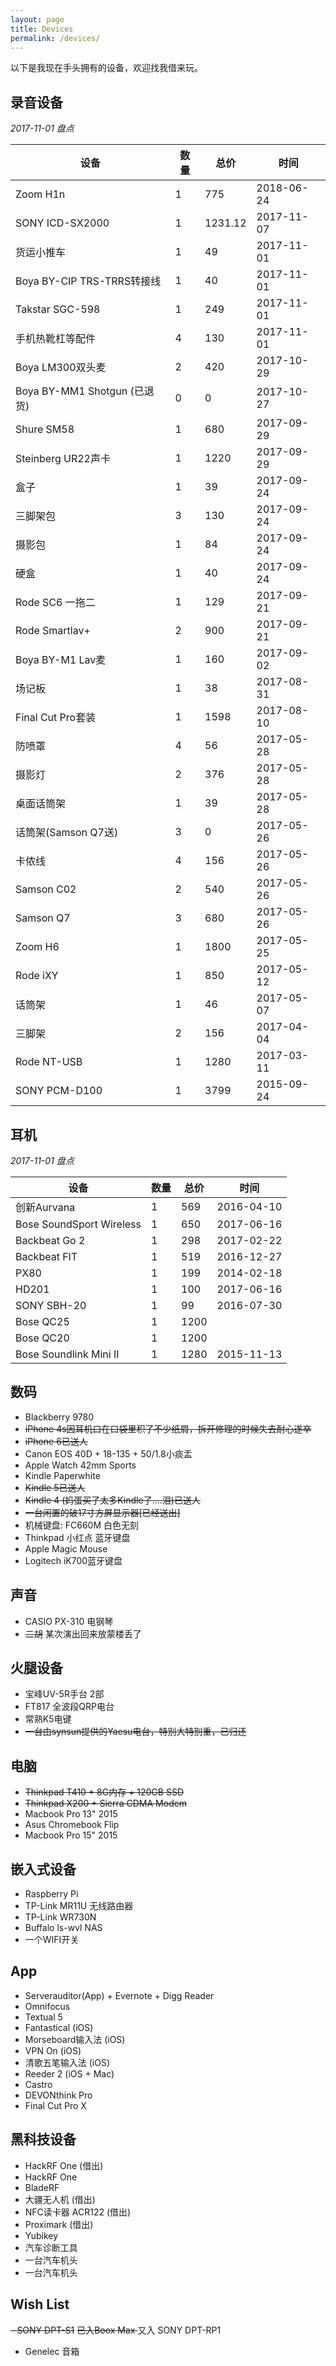 ```yaml
---
layout: page
title: Devices
permalink: /devices/
---
```


以下是我现在手头拥有的设备，欢迎找我借来玩。


## 录音设备

*2017-11-01 盘点*

| 设备                         | 数量 | 总价    | 时间       |
|------------------------------|------|---------|------------|
| Zoom H1n                     | 1    | 775     | 2018-06-24 |
| SONY ICD-SX2000              | 1    | 1231.12 | 2017-11-07 |
| 货运小推车                   | 1    | 49      | 2017-11-01 |
| Boya BY-CIP TRS-TRRS转接线   | 1    | 40      | 2017-11-01 |
| Takstar SGC-598              | 1    | 249     | 2017-11-01 |
| 手机热靴杠等配件             | 4    | 130     | 2017-11-01 |
| Boya LM300双头麦             | 2    | 420     | 2017-10-29 |
| Boya BY-MM1 Shotgun (已退货) | 0    | 0       | 2017-10-27 |
| Shure SM58                   | 1    | 680     | 2017-09-29 |
| Steinberg UR22声卡           | 1    | 1220    | 2017-09-29 |
| 盒子                         | 1    | 39      | 2017-09-24 |
| 三脚架包                     | 3    | 130     | 2017-09-24 |
| 摄影包                       | 1    | 84      | 2017-09-24 |
| 硬盒                         | 1    | 40      | 2017-09-24 |
| Rode SC6 一拖二              | 1    | 129     | 2017-09-21 |
| Rode Smartlav+               | 2    | 900     | 2017-09-21 |
| Boya BY-M1 Lav麦             | 1    | 160     | 2017-09-02 |
| 场记板                       | 1    | 38      | 2017-08-31 |
| Final Cut Pro套装            | 1    | 1598    | 2017-08-10 |
| 防喷罩                       | 4    | 56      | 2017-05-28 |
| 摄影灯                       | 2    | 376     | 2017-05-28 |
| 桌面话筒架                   | 1    | 39      | 2017-05-28 |
| 话筒架(Samson Q7送)          | 3    | 0       | 2017-05-26 |
| 卡侬线                       | 4    | 156     | 2017-05-26 |
| Samson C02                   | 2    | 540     | 2017-05-26 |
| Samson Q7                    | 3    | 680     | 2017-05-26 |
| Zoom H6                      | 1    | 1800    | 2017-05-25 |
| Rode iXY                     | 1    | 850     | 2017-05-12 |
| 话筒架                       | 1    | 46      | 2017-05-07 |
| 三脚架                       | 2    | 156     | 2017-04-04 |
| Rode NT-USB                  | 1    | 1280    | 2017-03-11 |
| SONY PCM-D100                | 1    | 3799    | 2015-09-24 |

## 耳机

*2017-11-01 盘点*

| 设备                     | 数量 | 总价 | 时间       |
|--------------------------|------|------|------------|
| 创新Aurvana              | 1    | 569  | 2016-04-10 |
| Bose SoundSport Wireless | 1    | 650  | 2017-06-16 |
| Backbeat Go 2            | 1    | 298  | 2017-02-22 |
| Backbeat FIT             | 1    | 519  | 2016-12-27 |
| PX80                     | 1    | 199  | 2014-02-18 |
| HD201                    | 1    | 100  | 2017-06-16 |
| SONY SBH-20              | 1    | 99   | 2016-07-30 |
| Bose QC25                | 1    | 1200 |            |
| Bose QC20                | 1    | 1200 |            |
| Bose Soundlink Mini II   | 1    | 1280 | 2015-11-13 |


## 数码

 - Blackberry 9780
 - <del>iPhone 4s因耳机口在口袋里积了不少纸屑，拆开修理的时候失去耐心遂卒</del>
 - <del>iPhone 6已送人</del>
 - Canon EOS 40D + 18-135 + 50/1.8小痰盂
 - Apple Watch 42mm Sports
 - Kindle Paperwhite
 - <del>Kindle 5已送人</del>
 - <del>Kindle 4 (妈蛋买了太多Kindle了....泪)已送人</del>
 - <del>一台闲置的破17寸方屏显示器[已经送出]</del>
 - 机械键盘: FC660M 白色无刻
 - Thinkpad 小红点 蓝牙键盘
 - Apple Magic Mouse
 - Logitech iK700蓝牙键盘 


## 声音

 - CASIO PX-310 电钢琴
 - <del>二胡</del> 某次演出回来放蒙楼丢了

## 火腿设备

 - 宝峰UV-5R手台 2部
 - FT817 全波段QRP电台
 - 常熟K5电键
 - <del>一台由synsun提供的Yaesu电台，特别大特别重，已归还</del>

## 电脑

 - <del>Thinkpad T410 + 8G内存 + 120GB SSD</del>
 - <del>Thinkpad X200 + Sierra CDMA Modem</del>
 - Macbook Pro 13" 2015 
 - Asus Chromebook Flip
 - Macbook Pro 15" 2015 


## 嵌入式设备

 - Raspberry Pi
 - TP-Link MR11U 无线路由器
 - TP-Link WR730N
 - Buffalo ls-wvl NAS
 - 一个WIFI开关

## App

 - Serverauditor(App) + Evernote + Digg Reader
 - Omnifocus
 - Textual 5
 - Fantastical (iOS)
 - Morseboard输入法 (iOS)
 - VPN On (iOS)
 - 清歌五笔输入法 (iOS)
 - Reeder 2 (iOS + Mac)
 - Castro
 - DEVONthink Pro
 - Final Cut Pro X

## 黑科技设备

 - HackRF One (借出)
 - HackRF One 
 - BladeRF
 - 大疆无人机 (借出)
 - NFC读卡器 ACR122 (借出)
 - Proximark  (借出)
 - Yubikey
 - 汽车诊断工具
 - 一台汽车机头
 - 一台汽车机头

## Wish List

 <del>- SONY DPT-S1</del> <del> 已入Boox Max </del> 又入 SONY DPT-RP1
 - Genelec 音箱
